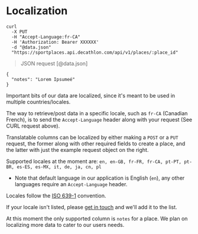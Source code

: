 # Localization

```shell
curl 
  -X PUT
  -H "Accept-Language:fr-CA"
  -H 'Authorization: Bearer XXXXXX'
  -d "@data.json" 
  "https://sportplaces.api.decathlon.com/api/v1/places/:place_id"
```
> JSON request [@data.json]

```
{
  "notes": "Lorem Ipsumeé"
}

```

Important bits of our data are localized, since it's meant to be used in
multiple countries/locales.

The way to retrieve/post data in a specific locale, such as `fr-CA` (Canadian
French), is to send the `Accept-Language` header along with your request (See
CURL request above).

Translatable columns can be localized by either making a `POST` or a `PUT`
request, the former along with other required fields to create a place, and the
latter with just the example request object on the right.

Supported locales at the moment are: `en, en-GB, fr-FR, fr-CA, pt-PT, pt-BR, es-ES, es-MX, it, de, ja, cn, pl`

* Note that default language in our application is English (`en`), any other languages require an `Accept-Language` header.

Locales follow the [ISO
639-1](https://en.wikipedia.org/wiki/List_of_ISO_639-1_codes) convention. 

If your locale isn't listed, please [get in touch](developers@decathlon.com) and
we'll add it to the list.

At this moment the only supported column is `notes` for a place. We plan on localizing more data to cater to our users needs.
